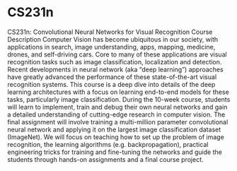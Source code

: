 # CS231n
CS231n: Convolutional Neural Networks for Visual Recognition
Course Description
Computer Vision has become ubiquitous in our society, with applications in search, image understanding, apps, mapping, medicine, drones, 
and self-driving cars. Core to many of these applications are visual recognition tasks such as image classification, localization and 
detection. Recent developments in neural network (aka “deep learning”) approaches have greatly advanced the performance of these 
state-of-the-art visual recognition systems. This course is a deep dive into details of the deep learning architectures with a focus on 
learning end-to-end models for these tasks, particularly image classification. During the 10-week course, students will learn to implement,
train and debug their own neural networks and gain a detailed understanding of cutting-edge research in computer vision. The final assignment
will involve training a multi-million parameter convolutional neural network and applying it on the largest image classification dataset (ImageNet). 
We will focus on teaching how to set up the problem of image recognition, the learning algorithms (e.g. backpropagation), practical 
engineering tricks for training and fine-tuning the networks and guide the students through hands-on assignments and a final course 
project.

